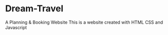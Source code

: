 # Dream-Travel
A Planning &amp; Booking Website
This is a website created with HTML CSS and Javascript

